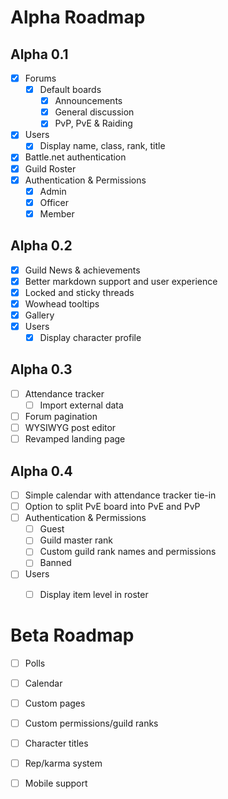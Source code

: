 Alpha Roadmap
=======

## Alpha 0.1
- [x] Forums
    - [x] Default boards
       - [x] Announcements
       - [x] General discussion
       - [x] PvP, PvE &amp; Raiding
- [x] Users
    - [x] Display name, class, rank, title
- [x] Battle.net authentication
- [x] Guild Roster
- [x] Authentication & Permissions
    - [x] Admin
    - [x] Officer
    - [x] Member

## Alpha 0.2
- [x] Guild News & achievements
- [x] Better markdown support and user experience
- [x] Locked and sticky threads
- [x] Wowhead tooltips
- [x] Gallery
- [x] Users
    - [x] Display character profile

## Alpha 0.3 
- [ ] Attendance tracker
    - [ ] Import external data
- [ ] Forum pagination
- [ ] WYSIWYG post editor
- [ ] Revamped landing page

## Alpha 0.4
- [ ] Simple calendar with attendance tracker tie-in
- [ ] Option to split PvE board into PvE and PvP
- [ ] Authentication & Permissions
    - [ ] Guest
    - [ ] Guild master rank
    - [ ] Custom guild rank names and permissions
    - [ ] Banned
- [ ] Users
    - [ ] Display item level in roster


Beta Roadmap
=======
- [ ] Polls
- [ ] Calendar
- [ ] Custom pages
- [ ] Custom permissions/guild ranks
- [ ] Character titles
- [ ] Rep/karma system
- [ ] Mobile support

